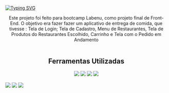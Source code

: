 
[![Typing SVG](https://readme-typing-svg.herokuapp.com/?color=f61e4e&size=35&center=true&vCenter=true&width=1000&lines=Bem+Vindo+ao+Projeto+FutureEats;Peça+a+sua+comida+agora+:%29)](https://git.io/typing-svg)

<div align="center">
Este projeto foi feito para bootcamp Labenu, como projeto final de Front-End. O objetivo era fazer fazer um aplicativo de entrega de comida, que tivesse : Tela de Login; Tela de Cadastro, Menu de Restaurantes, Tela de Produtos do Restaurantes Escolhido, Carrinho e Tela com o Pedido em Andamento
</div>

 <br/>

<div align="center">
<h2>Ferramentas Utilizadas</h2>
  <img src="https://img.shields.io/badge/JavaScript-F7DF1E?style=for-the-badge&logo=javascript&logoColor=black" />
  <img src="https://img.shields.io/badge/HTML5-E34F26?style=for-the-badge&logo=html5&logoColor=white" />
  <img src="https://img.shields.io/badge/React-20232A?style=for-the-badge&logo=react&logoColor=61DAFB" />
  <img src="https://img.shields.io/badge/CSS3-1572B6?style=for-the-badge&logo=css3&logoColor=white" />
</div>

<br/>

<div>
<img src="https://user-images.githubusercontent.com/100371634/183316468-6ef2c9e0-bbca-4283-9bea-b105f140791e.png" />
<img src="https://user-images.githubusercontent.com/100371634/183316475-3affdc81-5949-40df-9473-e38ecbc522fe.png" />
<img src="https://user-images.githubusercontent.com/100371634/183316597-3f59b8f0-0b74-4c67-a551-6004f9a832db.png" />
</div>








